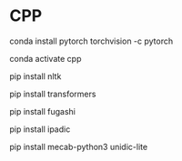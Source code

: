 # CPP

conda install pytorch torchvision -c pytorch

conda activate cpp

pip install nltk

pip install transformers

pip install fugashi

pip install ipadic

pip install mecab-python3 unidic-lite

